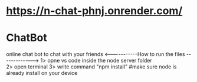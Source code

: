# https://n-chat-phnj.onrender.com/
# ChatBot
online chat bot to chat with your friends 
<-----------How to run the files ------------->
1> opne vs code inside the node server folder  
2> open terminal 
3> write command "npm install"
#make sure  node is already install on your device 
